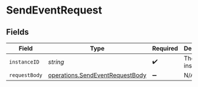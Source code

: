 # SendEventRequest


## Fields

| Field                                                                                     | Type                                                                                      | Required                                                                                  | Description                                                                               | Example                                                                                   |
| ----------------------------------------------------------------------------------------- | ----------------------------------------------------------------------------------------- | ----------------------------------------------------------------------------------------- | ----------------------------------------------------------------------------------------- | ----------------------------------------------------------------------------------------- |
| `instanceID`                                                                              | *string*                                                                                  | :heavy_check_mark:                                                                        | The instance id                                                                           | xxx                                                                                       |
| `requestBody`                                                                             | [operations.SendEventRequestBody](../../../sdk/models/operations/sendeventrequestbody.md) | :heavy_minus_sign:                                                                        | N/A                                                                                       |                                                                                           |
